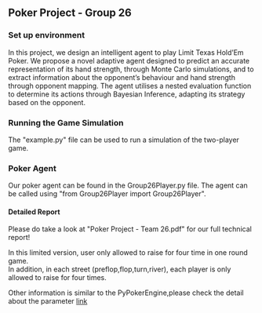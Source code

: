 ## Poker Project - Group 26

### Set up environment
In this project, we design an intelligent agent to play Limit Texas Hold’Em Poker. We propose a novel adaptive agent designed to predict an accurate representation of its hand strength, through Monte Carlo simulations, and to extract information about the opponent’s behaviour and hand strength through opponent mapping. The agent utilises a nested evaluation function to determine its actions through Bayesian Inference, adapting its strategy based on the opponent.

### Running the Game Simulation

The "example.py" file can be used to run a simulation of the two-player game.

### Poker Agent

Our poker agent can be found in the Group26Player.py file. The agent can be called using "from Group26Player import Group26Player".

#### Detailed Report

Please do take a look at "Poker Project - Team 26.pdf" for our full technical report!

In this limited version, user only allowed to raise for four time in one round game.    
In addition, in each street (preflop,flop,turn,river), each player is only allowed to raise for four times.

Other information is similar to the PyPokerEngine,please check the detail about the parameter [link](https://github.com/ishikota/PyPokerEngine/blob/master/AI_CALLBACK_FORMAT.md)
